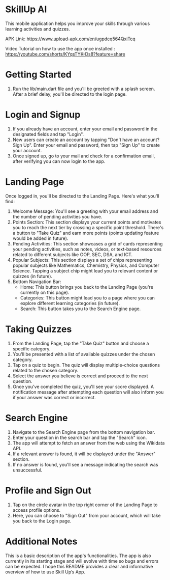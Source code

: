 # SkillUp AI

This mobile application helps you improve your skills through various learning activities and quizzes.

APK Link: https://www.upload-apk.com/en/ugpdcq564QxiTcq

Video Tutorial on how to use the app once installed : https://youtube.com/shorts/KYqsTYK-Ds8?feature=share

# Getting Started

1.	Run the lib/main.dart file and you'll be greeted with a splash screen. After a brief delay, you'll be directed to the login page.

# Login and Signup

1.	If you already have an account, enter your email and password in the designated fields and tap "Login".
2.	New users can create an account by tapping "Don't have an account? Sign Up". Enter your email and password, then tap "Sign Up" to create your account.
3.	Once signed up, go to your mail and check for a confirmation email, after verifying you can now login to the app.

# Landing Page

Once logged in, you'll be directed to the Landing Page. Here's what you'll find:
1.	Welcome Message: You'll see a greeting with your email address and the number of pending activities you have.
2.	Points Section: This section displays your current points and motivates you to reach the next tier by crossing a specific point threshold. There's a button to "Take Quiz" and earn more points (points updating feature would be added in future).
3.	Pending Activities: This section showcases a grid of cards representing your pending activities, such as notes, videos, or text-based resources related to different subjects like OOP, SEC, DSA, and ICT.
4.	Popular Subjects: This section displays a set of chips representing popular subjects like Mathematics, Chemistry, Physics, and Computer Science. Tapping a subject chip might lead you to relevant content or quizzes (in future).
5.	Bottom Navigation Bar: 
	- Home: This button brings you back to the Landing Page (you're currently on this page).
    - Categories: This button might lead you to a page where you can explore different learning categories (in future).
    - Search: This button takes you to the Search Engine page.

# Taking Quizzes

1.	From the Landing Page, tap the "Take Quiz" button and choose a specific category.
2.	You'll be presented with a list of available quizzes under the chosen category.
3.	Tap on a quiz to begin. The quiz will display multiple-choice questions related to the chosen category.
4.	Select the answer you believe is correct and proceed to the next question.
5.	Once you've completed the quiz, you'll see your score displayed. A notification message after attempting each question will also inform you if your answer was correct or incorrect.

# Search Engine 

1.	Navigate to the Search Engine page from the bottom navigation bar.
2.	Enter your question in the search bar and tap the "Search" icon.
3.	The app will attempt to fetch an answer from the web using the Wikidata API.
4.	If a relevant answer is found, it will be displayed under the "Answer" section.
5.	If no answer is found, you'll see a message indicating the search was unsuccessful.

# Profile and Sign Out

1.	Tap on the circle avatar in the top right corner of the Landing Page to access profile options.
2.	Here, you can choose to "Sign Out" from your account, which will take you back to the Login page.

# Additional Notes

This is a basic description of the app's functionalities. The app is also currently in its starting stage and will evolve with time so bugs and errors can be expected.
I hope this README provides a clear and informative overview of how to use Skill Up’s App. 

